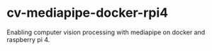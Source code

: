 # cv-mediapipe-docker-rpi4
Enabling computer vision processing with mediapipe on docker and raspberry pi 4.
